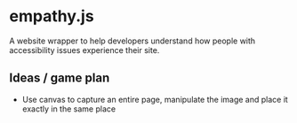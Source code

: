 empathy.js
==========

A website wrapper to help developers understand how people with accessibility issues experience their site.

Ideas / game plan
--------
- Use canvas to capture an entire page, manipulate the image and place it exactly in the same place 

